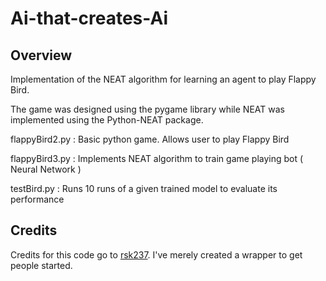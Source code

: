 # Ai-that-creates-Ai

## Overview

Implementation of the NEAT algorithm for learning an agent to play Flappy Bird.

The game was designed using the pygame library while NEAT was implemented using the Python-NEAT package.

flappyBird2.py : Basic python game. Allows user to play Flappy Bird

flappyBird3.py : Implements NEAT algorithm to train game playing bot ( Neural Network )

testBird.py : Runs 10 runs of a given trained model to evaluate its performance


## Credits

Credits for this code go to [rsk237](https://github.com/rsk2327/NEAT_FlappyBird). I've merely created a wrapper to get people started. 
